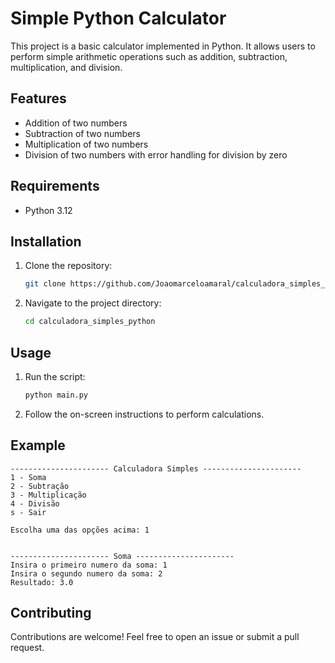 # Simple Python Calculator

This project is a basic calculator implemented in Python. It allows users to perform simple arithmetic operations such as addition, subtraction, multiplication, and division.

## Features

- Addition of two numbers
- Subtraction of two numbers
- Multiplication of two numbers
- Division of two numbers with error handling for division by zero

## Requirements

- Python 3.12

## Installation

1. Clone the repository:
    ```bash
    git clone https://github.com/Joaomarceloamaral/calculadora_simples_python.git
    ```
2. Navigate to the project directory:
    ```bash
    cd calculadora_simples_python
    ```

## Usage

1. Run the script:
    ```bash
    python main.py
    ```
2. Follow the on-screen instructions to perform calculations.

## Example

```plaintext
---------------------- Calculadora Simples ----------------------
1 - Soma
2 - Subtração
3 - Multiplicação
4 - Divisão
s - Sair

Escolha uma das opções acima: 1


---------------------- Soma ----------------------
Insira o primeiro numero da soma: 1
Insira o segundo numero da soma: 2
Resultado: 3.0
```

## Contributing

Contributions are welcome! Feel free to open an issue or submit a pull request.

